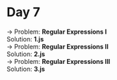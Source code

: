 # Day 7
-> Problem: **Regular Expressions I**\
Solution: **1.js**\
-> Problem: **Regular Expressions II**\
Solution: **2.js**\
-> Problem: **Regular Expressions III**\
Solution: **3.js**